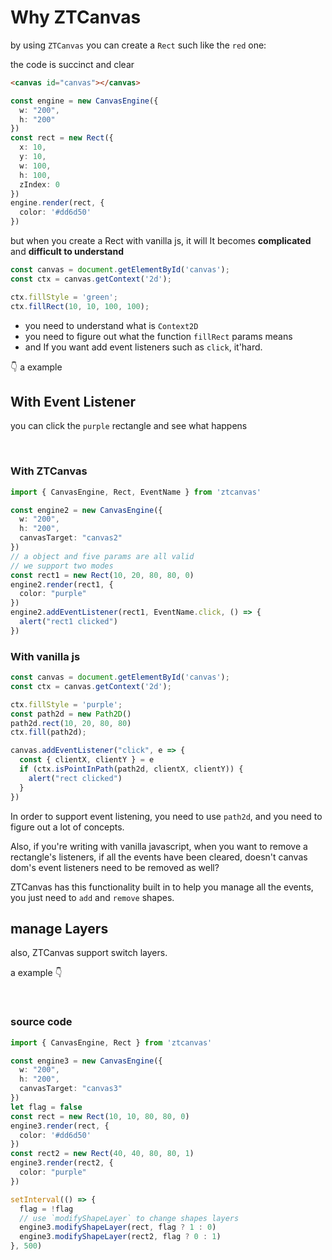 <script setup lang="ts">
  import Rect from '../components/RectExample.vue'
  import WithEvent from '../components/RectExampleWithEvent.vue'
  import WithLayers from "../components/RectExampleWithLayers.vue"
</script>

# Why ZTCanvas
 
by using `ZTCanvas` you can create a `Rect` such like the `red` one:

the code is succinct and clear

<Rect />

```html
<canvas id="canvas"></canvas>
```

```ts
const engine = new CanvasEngine({
  w: "200",
  h: "200"
})
const rect = new Rect({
  x: 10,
  y: 10,
  w: 100,
  h: 100,
  zIndex: 0
})
engine.render(rect, {
  color: '#dd6d50'
})
```

but when you create a Rect with vanilla js, it will It becomes **complicated** and **difficult to understand**

```js
const canvas = document.getElementById('canvas');
const ctx = canvas.getContext('2d');

ctx.fillStyle = 'green';
ctx.fillRect(10, 10, 100, 100);
```

- you need to understand what is `Context2D`
- you need to figure out what the function `fillRect` params means 
- and If you want add event listeners such as `click`, it'hard.

👇 a example 

## With Event Listener

you can click the `purple` rectangle and see what happens

<br />

<WithEvent />


### With ZTCanvas

```ts
import { CanvasEngine, Rect, EventName } from 'ztcanvas'

const engine2 = new CanvasEngine({
  w: "200",
  h: "200",
  canvasTarget: "canvas2"
})
// a object and five params are all valid
// we support two modes
const rect1 = new Rect(10, 20, 80, 80, 0)
engine2.render(rect1, {
  color: "purple"
})
engine2.addEventListener(rect1, EventName.click, () => {
  alert("rect1 clicked")
})
```

### With vanilla js

```js
const canvas = document.getElementById('canvas');
const ctx = canvas.getContext('2d');

ctx.fillStyle = 'purple';
const path2d = new Path2D()
path2d.rect(10, 20, 80, 80)
ctx.fill(path2d);

canvas.addEventListener("click", e => {
  const { clientX, clientY } = e
  if (ctx.isPointInPath(path2d, clientX, clientY)) {
    alert("rect clicked")
  }
})
```

In order to support event listening, you need to use `path2d`, and you need to figure out a lot of concepts.

Also, if you're writing with vanilla javascript, when you want to remove a rectangle's listeners, if all the events have been cleared, doesn't canvas dom's event listeners need to be removed as well? 

ZTCanvas has this functionality built in to help you manage all the events, you just need to `add` and `remove` shapes.


## manage Layers

also, ZTCanvas support switch layers.

a example 👇

<br />

<WithLayers />

### source code

```ts
import { CanvasEngine, Rect } from 'ztcanvas'

const engine3 = new CanvasEngine({
  w: "200",
  h: "200",
  canvasTarget: "canvas3"
})
let flag = false
const rect = new Rect(10, 10, 80, 80, 0)
engine3.render(rect, {
  color: '#dd6d50'
})
const rect2 = new Rect(40, 40, 80, 80, 1)
engine3.render(rect2, {
  color: "purple"
})

setInterval(() => {
  flag = !flag
  // use `modifyShapeLayer` to change shapes layers
  engine3.modifyShapeLayer(rect, flag ? 1 : 0)
  engine3.modifyShapeLayer(rect2, flag ? 0 : 1)
}, 500)
```
